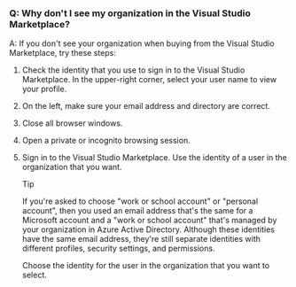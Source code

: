 ### Q: Why don't I see my organization in the Visual Studio Marketplace?

A: If you don't see your organization when buying from the Visual Studio Marketplace, try these steps:

1. Check the identity that you use to sign in to the Visual Studio Marketplace. In the upper-right corner, select your user name to view your profile.
1. On the left, make sure your email address and directory are correct.
1. Close all browser windows.
1. Open a private or incognito browsing session.
1. Sign in to the Visual Studio Marketplace. Use the identity of a user in the organization that you want.

   > [!TIP]
   > If you're asked to choose "work or school account" or "personal account", then you used an email address that's the same for a Microsoft account and a "work or school account" that's managed by your organization in Azure Active Directory. Although these identities have the same email address, they're still separate identities with different profiles, security settings, and permissions.
   >
   > Choose the identity for the user in the organization that you want to select.
